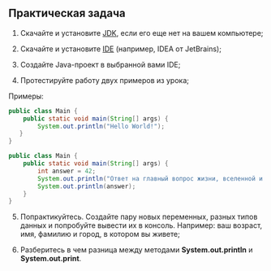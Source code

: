 ## Практическая задача

1. Скачайте и установите [JDK](https://www.oracle.com/technetwork/java/javase/downloads/index.html), если его еще нет на вашем компьютере;

2. Скачайте и установите [IDE](https://www.jetbrains.com/idea/) (например, IDEA от JetBrains);

3. Создайте Java-проект в выбранной вами IDE;

4. Протестируйте работу двух примеров из урока;

Примеры:
``` java
public class Main {
    public static void main(String[] args) {
        System.out.println("Hello World!");
   }
}
```
``` java
public class Main {
    public static void main(String[] args) {
        int answer = 42;
        System.out.println("Ответ на главный вопрос жизни, вселенной и всего такого: ");
        System.out.println(answer);
    }
}
```

5. Попрактикуйтесь. Создайте пару новых переменных, разных типов данных и попробуйте вывести их в консоль. Например: ваш возраст, имя, фамилию и город, в котором вы живете;

6. Разберитесь в чем разница между методами **System.out.println** и **System.out.print**.